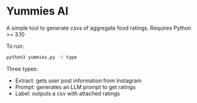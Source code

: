 # Yummies AI

A simple tool to generate csvs of aggregate food ratings. Requires Python >= 3.10

To run:

```bash
python3 yummies.py -t type
```

Three types:
- Extract: gets user post information from Instagram
- Prompt: generates an LLM prompt to get ratings
- Label: outputs a csv with attached ratings
